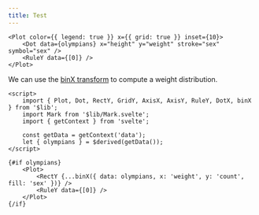 ```yaml
---
title: Test
---
```

```svelte
<Plot color={{ legend: true }} x={{ grid: true }} inset={10}>
    <Dot data={olympians} x="height" y="weight" stroke="sex" symbol="sex" />
    <RuleY data={[0]} />
</Plot>
```

We can use the [binX transform](/transforms/bin) to compute a weight distribution.

```svelte live
<script>
    import { Plot, Dot, RectY, GridY, AxisX, AxisY, RuleY, DotX, binX } from '$lib';
    import Mark from '$lib/Mark.svelte';
    import { getContext } from 'svelte';

    const getData = getContext('data');
    let { olympians } = $derived(getData());
</script>

{#if olympians}
    <Plot>
        <RectY {...binX({ data: olympians, x: 'weight', y: 'count', fill: 'sex' })} />
        <RuleY data={[0]} />
    </Plot>
{/if}
```